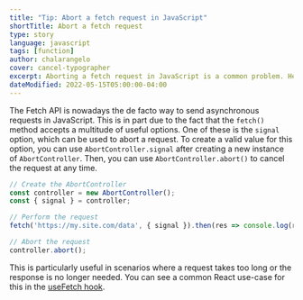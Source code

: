 ```yaml
---
title: "Tip: Abort a fetch request in JavaScript"
shortTitle: Abort a fetch request
type: story
language: javascript
tags: [function]
author: chalarangelo
cover: cancel-typographer
excerpt: Aborting a fetch request in JavaScript is a common problem. Here's how to handle it correctly.
dateModified: 2022-05-15T05:00:00-04:00
---
```


The Fetch API is nowadays the de facto way to send asynchronous requests in JavaScript. This is in part due to the fact that the `fetch()` method accepts a multitude of useful options. One of these is the `signal` option, which can be used to abort a request. To create a valid value for this option, you can use `AbortController.signal` after creating a new instance of `AbortController`. Then, you can use `AbortController.abort()` to cancel the request at any time.

```js
// Create the AbortController
const controller = new AbortController();
const { signal } = controller;

// Perform the request
fetch('https://my.site.com/data', { signal }).then(res => console.log(res));

// Abort the request
controller.abort();
```

This is particularly useful in scenarios where a request takes too long or the response is no longer needed. You can see a common React use-case for this in the [useFetch hook](https://www.30secondsofcode.org/react/s/use-fetch).
